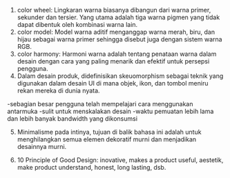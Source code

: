 1. color wheel: Lingkaran warna biasanya dibangun dari warna primer, sekunder dan tersier. Yang utama adalah tiga warna pigmen yang tidak dapat dibentuk oleh kombinasi warna lain.
2. color model: Model warna aditif menganggap warna merah, biru, dan hijau sebagai warna primer sehingga disebut juga dengan sistem warna RGB.
3. color harmony: Harmoni warna adalah tentang penataan warna dalam desain dengan cara yang paling menarik dan efektif untuk persepsi pengguna.
4. Dalam desain produk, didefinisikan skeuomorphism sebagai teknik yang digunakan dalam desain UI di mana objek, ikon, dan tombol meniru rekan mereka di dunia nyata.

-sebagian besar pengguna telah mempelajari cara menggunakan antarmuka
-sulit untuk menskalakan desain
-waktu pemuatan lebih lama dan lebih banyak bandwidth yang dikonsumsi

5. Minimalisme pada intinya, tujuan di balik bahasa ini adalah untuk menghilangkan semua elemen dekoratif murni dan menjadikan desainnya murni.

6. 10 Principle of Good Design: inovative, makes a product useful, aestetik, make product understand, honest, long lasting, dsb. 

